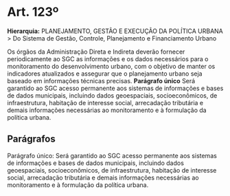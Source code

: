 # Art. 123º

**Hierarquia:** PLANEJAMENTO, GESTÃO E EXECUÇÃO DA POLÍTICA URBANA > Do Sistema de Gestão, Controle, Planejamento e Financiamento Urbano

Os órgãos da Administração Direta e Indireta deverão fornecer periodicamente ao SGC as informações e os dados necessários para o monitoramento do desenvolvimento urbano, com o objetivo de manter os indicadores atualizados e assegurar que o planejamento urbano seja baseado em informações técnicas precisas.
**Parágrafo único** Será garantido ao SGC acesso permanente aos sistemas de informações e bases de dados municipais, incluindo dados geoespaciais, socioeconômicos, de infraestrutura, habitação de interesse social, arrecadação tributária e demais informações necessárias ao monitoramento e à formulação da política urbana.

## Parágrafos
Parágrafo único: Será garantido ao SGC acesso permanente aos sistemas de informações e bases de dados municipais, incluindo dados geoespaciais, socioeconômicos, de infraestrutura, habitação de interesse social, arrecadação tributária e demais informações necessárias ao monitoramento e à formulação da política urbana.




